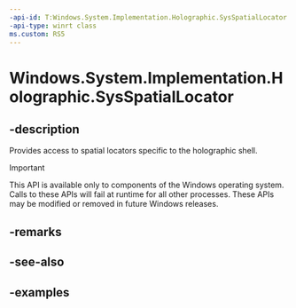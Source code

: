 ```yaml
---
-api-id: T:Windows.System.Implementation.Holographic.SysSpatialLocator
-api-type: winrt class
ms.custom: RS5
---
```


<!-- Class syntax.
public class SysSpatialLocator 
-->

# Windows.System.Implementation.Holographic.SysSpatialLocator

## -description
Provides access to spatial locators specific to the holographic shell.

> [!IMPORTANT]
> This API is available only to components of the Windows operating system.  Calls to these APIs will fail at runtime for all other processes.  These APIs may be modified or removed in future Windows releases.

## -remarks

## -see-also

## -examples

